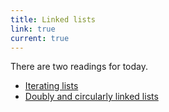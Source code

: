 ```yaml
---
title: Linked lists
link: true
current: true
---
```

There are two readings for today.

* [Iterating lists](../readings/list-iterators)
* [Doubly and circularly linked lists](../readings/doubly-linked-lists)
